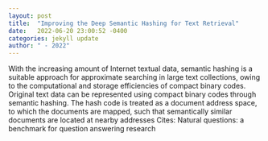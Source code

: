 ```yaml
---
layout: post
title:  "Improving the Deep Semantic Hashing for Text Retrieval"
date:   2022-06-20 23:00:52 -0400
categories: jekyll update
author: " - 2022"
---
```

With the increasing amount of Internet textual data, semantic hashing is a suitable approach for approximate searching in large text collections, owing to the computational and storage efficiencies of compact binary codes. Original text data can be represented using compact binary codes through semantic hashing. The hash code is treated as a document address space, to which the documents are mapped, such that semantically similar documents are located at nearby addresses  Cites: Natural questions: a benchmark for question answering research